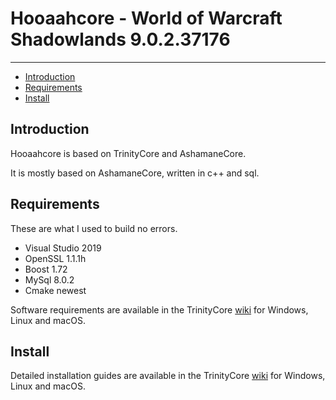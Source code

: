 # Hooaahcore - World of Warcraft Shadowlands 9.0.2.37176


--------------

* [Introduction](#introduction)
* [Requirements](#requirements)
* [Install](#install)



## Introduction

Hooaahcore is based on TrinityCore and AshamaneCore.

It is mostly based on AshamaneCore, written in c++ and sql.



## Requirements
These are what I used to build no errors.

* Visual Studio 2019
* OpenSSL 1.1.1h
* Boost 1.72
* MySql 8.0.2
* Cmake newest 

Software requirements are available in the TrinityCore [wiki](https://www.trinitycore.info/display/tc/Requirements) for
Windows, Linux and macOS.



## Install

Detailed installation guides are available in the TrinityCore [wiki](https://www.trinitycore.info/display/tc/Installation+Guide) for
Windows, Linux and macOS.








